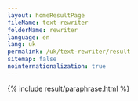 ```yaml
---
layout: homeResultPage
fileName: text-rewriter
folderName: rewriter
language: en
lang: uk
permalink: /uk/text-rewriter/result
sitemap: false
nointernationalization: true
---
```

{% include result/paraphrase.html %}

<script src="/js/result/paraprashing.js" data-foldername="{{page.folderName}}" data-lang="{{page.lang}}"></script>

